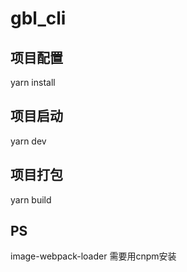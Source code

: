 # gbl_cli

## 项目配置

yarn install

## 项目启动

yarn dev

## 项目打包

yarn build

## PS

image-webpack-loader 需要用cnpm安装
